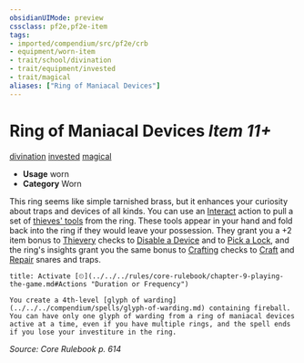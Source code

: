 ```yaml
---
obsidianUIMode: preview
cssclass: pf2e,pf2e-item
tags:
- imported/compendium/src/pf2e/crb
- equipment/worn-item
- trait/school/divination
- trait/equipment/invested
- trait/magical
aliases: ["Ring of Maniacal Devices"]
---
```

# Ring of Maniacal Devices *Item 11+*  
[divination](divination.md)  [invested](invested.md)  [magical](magical.md)  

- **Usage** worn
- **Category** Worn

This ring seems like simple tarnished brass, but it enhances your curiosity about traps and devices of all kinds. You can use an [Interact](interact.md) action to pull a set of [thieves' tools](thieves-tools.md) from the ring. These tools appear in your hand and fold back into the ring if they would leave your possession. They grant you a +2 item bonus to [Thievery](../../skills.md#Thievery) checks to [Disable a Device](disable-a-device.md) and to [Pick a Lock](pick-a-lock.md), and the ring's insights grant you the same bonus to [Crafting](../../skills.md#Crafting) checks to [Craft](craft.md) and [Repair](repair.md) snares and traps.

```ad-embed-ability
title: Activate [⏲](../../../rules/core-rulebook/chapter-9-playing-the-game.md#Actions "Duration or Frequency")

You create a 4th-level [glyph of warding](../../../compendium/spells/glyph-of-warding.md) containing fireball. You can have only one glyph of warding from a ring of maniacal devices active at a time, even if you have multiple rings, and the spell ends if you lose your investiture in the ring.
```

*Source: Core Rulebook p. 614*
